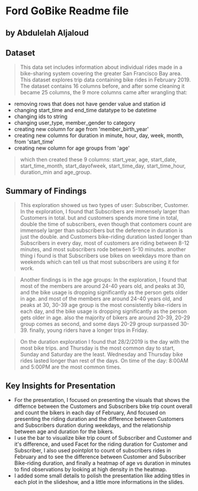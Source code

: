 # Ford GoBike Readme file
## by Abdulelah Aljaloud


## Dataset

> This data set includes information about individual rides made in a bike-sharing system covering the greater San Francisco Bay area. This dataset explores trip data containing bike rides in February 2019. The dataset contains 16 columns before, and after some cleaning it became 25 columns, the 9 more columns came after wrangling that:
- removing rows that does not have gender value and station id
- changing start_time and end_time datatype to be datetime
- changing ids to string
- changing user_type, member_gender to category
- creating new column for age from 'member_birth_year'
- creating new columns for duration in minute, hour, day, week, month, from 'start_time' 
- creating new column for age groups  from 'age' 
> which then created these 9 columns: start_year, age, start_date, start_time_month, start_dayofweek, start_time_day, start_time_hour, duration_min and age_group. 


## Summary of Findings

> This exploration showed us two types of user: Subscriber, Customer. In the exploration, I found that Subscribers are immensely larger than Customers in total. but and customers spends more time in total, double the time of subscribers, even though that contomers count are immensely larger than subscribers but the deference in duration is just the double. and Customers bike-riding duration lasted longer than Subscribers in every day, most of customers are riding between 8-12 minutes, and most subscribers rode between 5-10 minutes. another thing i found is that Subscribers use bikes on weekdays more than on weekends which can tell us that most subscribers are using it for work.

> Another findings is in the age groups: In the exploration, I found that most of the members are around 24-40 years old, and peaks at 30, and the bike usage is dropping significantly as the person gets older in age. and most of the members are around 24-40 years old, and peaks at 30, 30-39 age group is the most consistently bike-riders in each day, and the bike usage is dropping significantly as the person gets older in age. also the majority of bikers are around 20-39, 20-29 group comes as second, and some days 20-29 group surpassed 30-39. finally, young riders have a longer trips in Friday.


> On the duration exploration I found that 28/2/2019 is the day with the most bike trips. and Thursday is the most common day to start, Sunday and Saturday are the least. Wednesday and Thursday bike rides lasted longer than rest of the days. On time of the day: 8:00AM and 5:00PM are the most common times.


## Key Insights for Presentation

- For the presentation, I focused on presenting the visuals that shows the differnce between the Customers and Subscribers bike trip count overall and count the bikers in each day of February, And focused on presenting the riding duration and the difference between Customers and Subscribers duration during weekdays, and the relationship between age and duration for the bikers.
- I use the bar to visualize bike trip count of Subscriber and Customer and it's difference, and used Facet for the riding duration for Customer and Subscriber, I also used pointplot to count of subscribers rides in February and to see the difference between Customer and Subscriber Bike-riding duration, and finally a heatmap of age vs duration in minutes to find observations by looking at high density in the heatmap.
- I added some small details to polish the presentation like adding titles in each plot in the slideshow, and a little more informations in the slides.